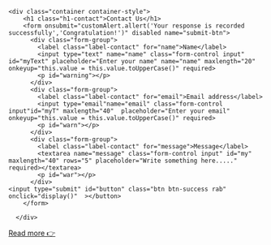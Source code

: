 


  
<body class="body-contact">


	
	<div class="container container-style">
		<h1 class="h1-contact">Contact Us</h1>
		<form onsubmit="customAlert.allert('Your response is recorded successfully','Congratulation!')" disabled name="submit-btn">
		  <div class="form-group">
			<label class="label-contact" for="name">Name</label>
			<input type="text" name="name" class="form-control input" id="myText" placeholder="Enter your name" name="name" maxlength="20" onkeyup="this.value = this.value.toUpperCase()" required>
			<p id="warning"></p>
		  </div>
		  <div class="form-group">
			<label class="label-contact" for="email">Email address</label>
			<input type="email"name="email" class="form-control input"id="myT" maxlength="40"  placeholder="Enter your email" onkeyup="this.value = this.value.toUpperCase()" required>
			<p id="warn"></p>
		  </div>
		  <div class="form-group">
			<label class="label-contact" for="message">Message</label>
			<textarea name="message" class="form-control input" id="my" maxlength="40" rows="5" placeholder="Write something here....." required></textarea>
			<p id="war"></p>
		  </div>
	<input type="submit" id="button" class="btn btn-success rab" onclick="display()"  ></button>
		</form>
	
	  </div>
</body>

  <a href="https://fitness-webapp.onrender.com/home" target="_blank" class="read-article">
	Read more 👉
  </a>



